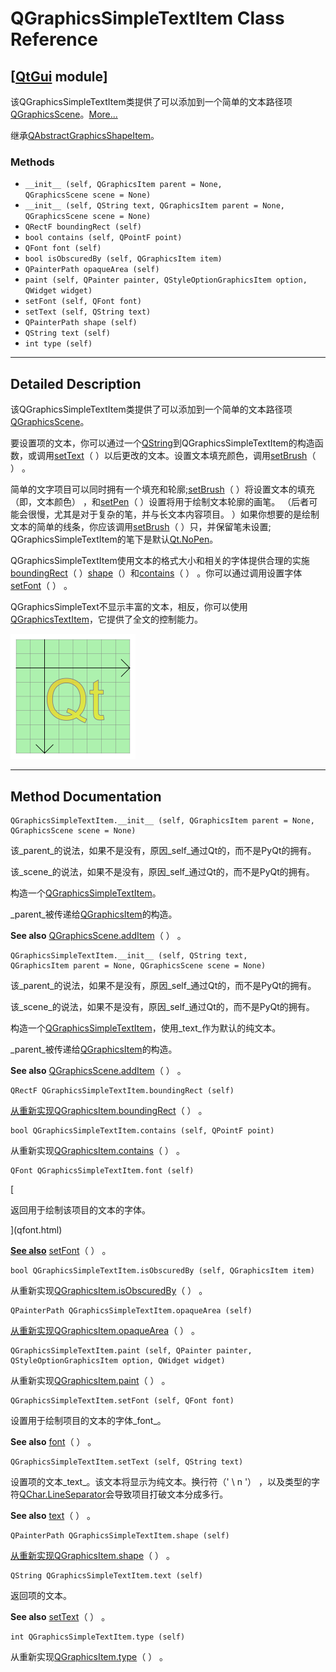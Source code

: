 # QGraphicsSimpleTextItem Class Reference

## [[QtGui](index.htm) module]

该QGraphicsSimpleTextItem类提供了可以添加到一个简单的文本路径项[QGraphicsScene](qgraphicsscene.html)。[More...](#details)

继承[QAbstractGraphicsShapeItem](qabstractgraphicsshapeitem.html)。

### Methods

*   `__init__ (self, QGraphicsItem parent = None, QGraphicsScene scene = None)`
*   `__init__ (self, QString text, QGraphicsItem parent = None, QGraphicsScene scene = None)`
*   `QRectF boundingRect (self)`
*   `bool contains (self, QPointF point)`
*   `QFont font (self)`
*   `bool isObscuredBy (self, QGraphicsItem item)`
*   `QPainterPath opaqueArea (self)`
*   `paint (self, QPainter painter, QStyleOptionGraphicsItem option, QWidget widget)`
*   `setFont (self, QFont font)`
*   `setText (self, QString text)`
*   `QPainterPath shape (self)`
*   `QString text (self)`
*   `int type (self)`

* * *

## Detailed Description

该QGraphicsSimpleTextItem类提供了可以添加到一个简单的文本路径项[QGraphicsScene](qgraphicsscene.html)。

要设置项的文本，你可以通过一个[QString](qstring.html)到QGraphicsSimpleTextItem的构造函数，或调用[setText](qgraphicssimpletextitem.html#setText)（ ）以后更改的文本。设置文本填充颜色，调用[setBrush](qabstractgraphicsshapeitem.html#setBrush)（ ） 。

简单的文字项目可以同时拥有一个填充和轮廓;[setBrush](qabstractgraphicsshapeitem.html#setBrush)（ ）将设置文本的填充（即，文本颜色） ，和[setPen](qabstractgraphicsshapeitem.html#setPen)（ ）设置将用于绘制文本轮廓的画笔。 （后者可能会很慢，尤其是对于复杂的笔，并与长文本内容项目。 ）如果你想要的是绘制文本的简单的线条，你应该调用[setBrush](qabstractgraphicsshapeitem.html#setBrush)（ ）只，并保留笔未设置; QGraphicsSimpleTextItem的笔下是默认[Qt.NoPen](qt.html#PenStyle-enum)。

QGraphicsSimpleTextItem使用文本的格式大小和相关的字体提供合理的实施[boundingRect](qgraphicssimpletextitem.html#boundingRect)（ ）[shape](qgraphicssimpletextitem.html#shape)（）和[contains](qgraphicssimpletextitem.html#contains)（ ） 。你可以通过调用设置字体[setFont](qgraphicssimpletextitem.html#setFont)（ ） 。

QGraphicsSimpleText不显示丰富的文本，相反，你可以使用[QGraphicsTextItem](qgraphicstextitem.html)，它提供了全文的控制能力。

![](img/graphicsview-simpletextitem.png)

* * *

## Method Documentation

```
QGraphicsSimpleTextItem.__init__ (self, QGraphicsItem parent = None, QGraphicsScene scene = None)
```

该_parent_的说法，如果不是没有，原因_self_通过Qt的，而不是PyQt的拥有。

该_scene_的说法，如果不是没有，原因_self_通过Qt的，而不是PyQt的拥有。

构造一个[QGraphicsSimpleTextItem](qgraphicssimpletextitem.html)。

_parent_被传递给[QGraphicsItem](qgraphicsitem.html)的构造。

**See also** [QGraphicsScene.addItem](qgraphicsscene.html#addItem)（ ） 。

```
QGraphicsSimpleTextItem.__init__ (self, QString text, QGraphicsItem parent = None, QGraphicsScene scene = None)
```

该_parent_的说法，如果不是没有，原因_self_通过Qt的，而不是PyQt的拥有。

该_scene_的说法，如果不是没有，原因_self_通过Qt的，而不是PyQt的拥有。

构造一个[QGraphicsSimpleTextItem](qgraphicssimpletextitem.html)，使用_text_作为默认的纯文本。

_parent_被传递给[QGraphicsItem](qgraphicsitem.html)的构造。

**See also** [QGraphicsScene.addItem](qgraphicsscene.html#addItem)（ ） 。

```
QRectF QGraphicsSimpleTextItem.boundingRect (self)
```

[](qrectf.html)

[从重新实现](qrectf.html)[QGraphicsItem.boundingRect](qgraphicsitem.html#boundingRect)（ ） 。

```
bool QGraphicsSimpleTextItem.contains (self, QPointF point)
```

从重新实现[QGraphicsItem.contains](qgraphicsitem.html#contains)（ ） 。

```
QFont QGraphicsSimpleTextItem.font (self)
```

[

返回用于绘制该项目的文本的字体。

](qfont.html)

[**See also**](qfont.html) [setFont](qgraphicssimpletextitem.html#setFont)（ ） 。

```
bool QGraphicsSimpleTextItem.isObscuredBy (self, QGraphicsItem item)
```

从重新实现[QGraphicsItem.isObscuredBy](qgraphicsitem.html#isObscuredBy)（ ） 。

```
QPainterPath QGraphicsSimpleTextItem.opaqueArea (self)
```

[](qpainterpath.html)

[从重新实现](qpainterpath.html)[QGraphicsItem.opaqueArea](qgraphicsitem.html#opaqueArea)（ ） 。

```
QGraphicsSimpleTextItem.paint (self, QPainter painter, QStyleOptionGraphicsItem option, QWidget widget)
```

从重新实现[QGraphicsItem.paint](qgraphicsitem.html#paint)（ ） 。

```
QGraphicsSimpleTextItem.setFont (self, QFont font)
```

设置用于绘制项目的文本的字体_font_。

**See also** [font](qgraphicssimpletextitem.html#font)（ ） 。

```
QGraphicsSimpleTextItem.setText (self, QString text)
```

设置项的文本_text_。该文本将显示为纯文本。换行符（' \ n '） ，以及类型的字符[QChar.LineSeparator](qchar.html#SpecialCharacter-enum)会导致项目打破文本分成多行。

**See also** [text](qgraphicssimpletextitem.html#text)（ ） 。

```
QPainterPath QGraphicsSimpleTextItem.shape (self)
```

[](qpainterpath.html)

[从重新实现](qpainterpath.html)[QGraphicsItem.shape](qgraphicsitem.html#shape)（ ） 。

```
QString QGraphicsSimpleTextItem.text (self)
```

返回项的文本。

**See also** [setText](qgraphicssimpletextitem.html#setText)（ ） 。

```
int QGraphicsSimpleTextItem.type (self)
```

从重新实现[QGraphicsItem.type](qgraphicsitem.html#type)（ ） 。